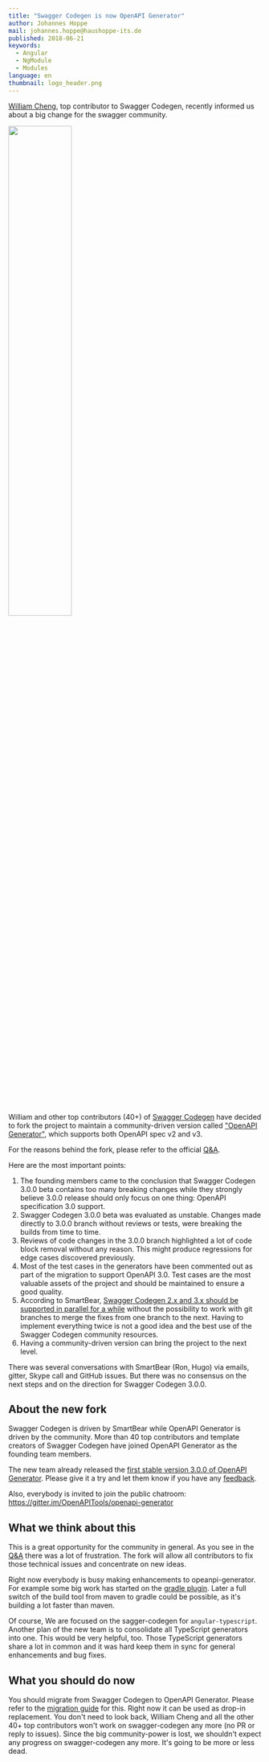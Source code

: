 ```yaml
---
title: "Swagger Codegen is now OpenAPI Generator"
author: Johannes Hoppe
mail: johannes.hoppe@haushoppe-its.de
published: 2018-06-21
keywords:
  - Angular
  - NgModule
  - Modules
language: en
thumbnail: logo_header.png
---
```


[William Cheng](https://github.com/wing328), top contributor to Swagger Codegen,
recently informed us about a big change for the swagger community.

<a href="https://angular-schule.github.io/website-articles/blog/2018-06-swagger-codegen-is-now-openapi-generator/tweet.png"><img src="https://angular-schule.github.io/website-articles/blog/2018-06-swagger-codegen-is-now-openapi-generator/tweet.png" width="50%"></a>

William and other top contributors (40+) of [Swagger Codegen](https://swagger.io/tools/swagger-codegen/) have decided to fork
the project to maintain a community-driven version called ["OpenAPI Generator"](https://openapi-generator.tech),
which supports both OpenAPI spec v2 and v3.

For the reasons behind the fork, please refer to the official
[Q&A](https://github.com/OpenAPITools/openapi-generator/blob/master/docs/qna.md).

Here are the most important points:

1. The founding members came to the conclusion that Swagger Codegen 3.0.0 beta contains too many breaking changes while they strongly believe 3.0.0 release should only focus on one thing: OpenAPI specification 3.0 support.
1. Swagger Codegen 3.0.0 beta was evaluated as unstable. Changes made directly to 3.0.0 branch without reviews or tests, were breaking the builds from time to time.
1. Reviews of code changes in the 3.0.0 branch highlighted a lot of code block removal without any reason. This might produce regressions for edge cases discovered previously.
1. Most of the test cases in the generators have been commented out as part of the migration to support OpenAPI 3.0. Test cases are the most valuable assets of the project and should be maintained to ensure a good quality.
1. According to SmartBear, [Swagger Codegen 2.x and 3.x should be supported in parallel for a while](https://github.com/swagger-api/swagger-codegen/issues/7754#issuecomment-375039048) without the possibility to work with git branches to merge the fixes from one branch to the next. Having to implement everything twice is not a good idea and the best use of the Swagger Codegen community resources.
1. Having a community-driven version can bring the project to the next level.

There was several conversations with SmartBear (Ron, Hugo) via emails, gitter, Skype call and GitHub issues.
But there was no consensus on the next steps and on the direction for Swagger Codegen 3.0.0.

## About the new fork

Swagger Codegen is driven by SmartBear while OpenAPI Generator is driven by the community.
More than 40 top contributors and template creators of Swagger Codegen have joined OpenAPI Generator as the founding team members.

The new team already released the [first stable version 3.0.0 of OpenAPI Generator](https://github.com/OpenAPITools/openapi-generator/releases/tag/v3.0.0).
Please give it a try and let them know if you have any [feedback](https://github.com/OpenAPITools/openapi-generator/issues).

Also, everybody is invited to join the public chatroom:
https://gitter.im/OpenAPITools/openapi-generator
   

## What we think about this

This is a great opportunity for the community in general.
As you see in the [Q&A](https://github.com/OpenAPITools/openapi-generator/blob/master/docs/qna.md)
there was a lot of frustration.
The fork will allow all contributors to fix those technical issues and concentrate on new ideas.

Right now everybody is busy making enhancements to opeanpi-generator.
For example some big work has started on the [gradle plugin](https://github.com/OpenAPITools/openapi-generator/pull/201).
Later a full switch of the build tool from maven to gradle could be possible, as it's building a lot faster than maven.

Of course, We are focused on the sagger-codegen for `angular-typescript`.
Another plan of the new team is to consolidate all TypeScript generators into one.
This would be very helpful, too. Those TypeScript generators share a lot in common and
it was hard keep them in sync for general enhancements and bug fixes.

## What you should do now

You should migrate from Swagger Codegen to OpenAPI Generator.
Please refer to the [migration guide](https://github.com/OpenAPITools/openapi-generator/blob/master/docs/migration-from-swagger-codegen.md) for this.
Right now it can be used as drop-in replacement.
You don't need to look back, William Cheng and all the other 40+ top contributors
won't work on swagger-codegen any more (no PR or reply to issues).
Since the big community-power is lost, we shouldn't expect any progress on swagger-codegen any more.
It's going to be more or less dead.

